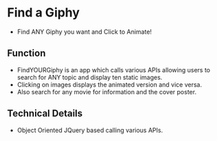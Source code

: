 # Find a Giphy

* Find ANY Giphy you want and Click to Animate! 

## Function

* FindYOURGiphy is an app which calls various APIs allowing users to search for ANY topic and display ten static images.
* Clicking on images displays the animated version and vice versa.
* Also search for any movie for information and the cover poster. 

## Technical Details 

*  Object Oriented JQuery based calling various APIs.



